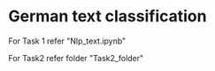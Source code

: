 # German text classification
For Task 1 refer "Nlp_text.ipynb"

For Task2 refer folder "Task2_folder"
